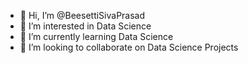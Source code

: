 - 👋 Hi, I’m @BeesettiSivaPrasad
- 👀 I’m interested in Data Science
- 🌱 I’m currently learning Data Science
- 💞️ I’m looking to collaborate on Data Science Projects


<!---
BeesettiSivaPrasad/BeesettiSivaPrasad is a ✨ special ✨ repository because its `README.md` (this file) appears on your GitHub profile.
You can click the Preview link to take a look at your changes.
--->
